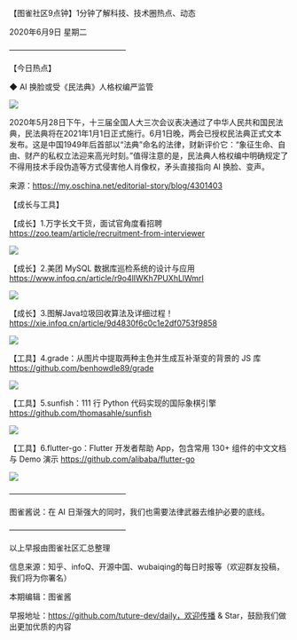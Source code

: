 【图雀社区9点钟】1分钟了解科技、技术圈热点、动态

2020年6月9日  星期二

———————————————

【今日热点】 

 ◆ AI 换脸或受《民法典》人格权编严监管

![](https://imgkr.cn-bj.ufileos.com/1063c173-6616-41f7-a4d0-72debd1d5c91.jpeg)

2020年5月28日下午，十三届全国人大三次会议表决通过了中华人民共和国民法典，民法典将在2021年1月1日正式施行。6月1日晚，两会已授权民法典正式文本发布。这是中国1949年后首部以“法典”命名的法律，财新评价它：“象征生命、自由、财产的私权立法迎来高光时刻。”值得注意的是，民法典人格权编中明确规定了不得用技术手段伪造等方式侵害他人肖像权，矛头直接指向 AI 换脸、变声。

来源：https://my.oschina.net/editorial-story/blog/4301403

【成长与工具】   

【成长】1.万字长文干货，面试官角度看招聘 https://zoo.team/article/recruitment-from-interviewer

![](https://imgkr.cn-bj.ufileos.com/1f750ffe-e942-4e91-92f1-f8ae36b264cd.jpg)

【成长】2.美团 MySQL 数据库巡检系统的设计与应用 https://www.infoq.cn/article/r9o4lIWKh7PUXhLlWmrI

![](https://imgkr.cn-bj.ufileos.com/80ba5a36-a91d-49e4-8d7d-ab08da82659d.jpg)

【成长】3.图解Java垃圾回收算法及详细过程！ https://xie.infoq.cn/article/9d4830f6c0c1e2df0753f9858

![](https://imgkr.cn-bj.ufileos.com/64e97f0c-a5c4-4814-b755-c4abb877dd5f.jpeg)

【工具】4.grade：从图片中提取两种主色并生成互补渐变的背景的 JS 库 https://github.com/benhowdle89/grade

![](https://imgkr.cn-bj.ufileos.com/a3464d41-0623-40eb-abe0-b3a6f077e35d.jpg)

【工具】5.sunfish：111 行 Python 代码实现的国际象棋引擎 https://github.com/thomasahle/sunfish

![](https://imgkr.cn-bj.ufileos.com/af6328ff-f7c3-43af-9193-73efe8de8c71.jpg)

【工具】6.flutter-go：Flutter 开发者帮助 App，包含常用 130+ 组件的中文文档与 Demo 演示 https://github.com/alibaba/flutter-go

![](https://imgkr.cn-bj.ufileos.com/821f58bf-efc7-4ab1-9dba-a48cacddce8c.jpg)

——————————————— 

图雀酱说：在 AI 日渐强大的同时，我们也需要法律武器去维护必要的底线。

———————————————

以上早报由图雀社区汇总整理   

信息来源：知乎、infoQ、开源中国、wubaiqing的每日时报等（欢迎群友投稿，我们将为你署名）

本期编辑：图雀酱

早报地址：https://github.com/tuture-dev/daily，欢迎传播 & Star，鼓励我们做出更加优质的内容
